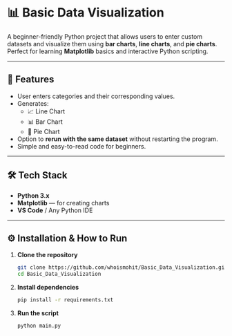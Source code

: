 # 📊 Basic Data Visualization

A beginner-friendly Python project that allows users to enter custom datasets and visualize them using **bar charts**, **line charts**, and **pie charts**.  
Perfect for learning **Matplotlib** basics and interactive Python scripting.

---

## 🚀 Features
- User enters categories and their corresponding values.
- Generates:
  - 📈 Line Chart
  - 📊 Bar Chart
  - 🥧 Pie Chart
- Option to **rerun with the same dataset** without restarting the program.
- Simple and easy-to-read code for beginners.

---

## 🛠 Tech Stack
- **Python 3.x**
- **Matplotlib** — for creating charts
- **VS Code** / Any Python IDE

---

## ⚙️ Installation & How to Run
1. **Clone the repository**
   ```bash
   git clone https://github.com/whoismohit/Basic_Data_Visualization.git
   cd Basic_Data_Visualization

2. **Install dependencies**

    ```bash
    pip install -r requirements.txt
3. **Run the script**

    ```bash
    python main.py
